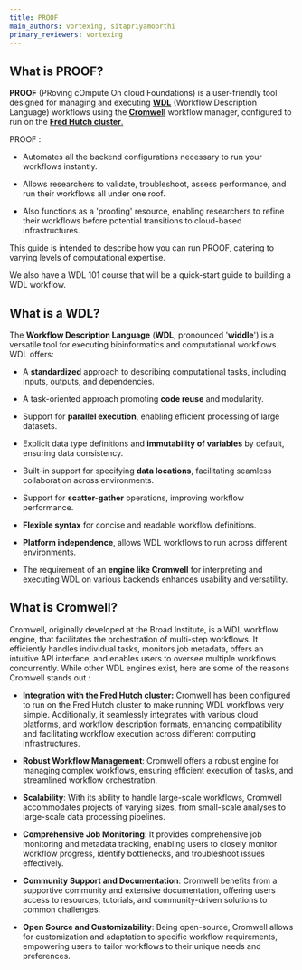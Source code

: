 ```yaml
---
title: PROOF
main_authors: vortexing, sitapriyamoorthi
primary_reviewers: vortexing
---
```


## What is PROOF?

**PROOF** (PRoving cOmpute On cloud Foundations) is a user-friendly tool designed for managing and executing [**WDL**](https://docs.openwdl.org/en/1.0.0/) (Workflow Description Language) workflows using the [**Cromwell**](https://cromwell.readthedocs.io/en/stable/) workflow manager, configured to run on the [**Fred Hutch cluster**.](https://sciwiki.fredhutch.org/scicomputing/compute_jobs/) 

PROOF :

- Automates all the backend configurations necessary to run your workflows instantly.

- Allows researchers to validate, troubleshoot, assess performance, and run their workflows all under one roof.

- Also functions as a 'proofing' resource, enabling researchers to refine their workflows before potential transitions to cloud-based infrastructures.

This guide is intended to describe how you can run PROOF, catering to varying levels of computational expertise. 

We also have a WDL 101 course that will be a quick-start guide to building a WDL workflow.

## What is a WDL?

The **Workflow Description Language** (**WDL**, pronounced '**widdle**') is a versatile tool for executing bioinformatics and computational workflows. WDL offers:

-   A **standardized** approach to describing computational tasks, including inputs, outputs, and dependencies.
  
-   A task-oriented approach promoting **code reuse** and modularity.
  
-   Support for **parallel execution**, enabling efficient processing of large datasets.
  
-   Explicit data type definitions and **immutability of variables** by default, ensuring data consistency.
  
-   Built-in support for specifying **data locations**, facilitating seamless collaboration across environments.
  
-   Support for **scatter-gather** operations, improving workflow performance.
  
-   **Flexible syntax** for concise and readable workflow definitions.
  
-   **Platform independence**, allows WDL workflows to run across different environments.
  
-   The requirement of an **engine like Cromwell** for interpreting and executing WDL on various backends enhances usability and versatility.


## What is Cromwell?

Cromwell, originally developed at the Broad Institute, is a WDL workflow engine, that facilitates the orchestration of multi-step workflows. It efficiently handles individual tasks, monitors job metadata, offers an intuitive API interface, and enables users to oversee multiple workflows concurrently. While other WDL engines exist, here are some of the reasons Cromwell stands out :

-   **Integration with the Fred Hutch cluster:** Cromwell has been configured to run on the Fred Hutch cluster to make running WDL workflows very simple. Additionally, it seamlessly integrates with various cloud platforms, and workflow description formats, enhancing compatibility and facilitating workflow execution across different computing infrastructures.

-   **Robust Workflow Management**: Cromwell offers a robust engine for managing complex workflows, ensuring efficient execution of tasks, and streamlined workflow orchestration.

-   **Scalability**: With its ability to handle large-scale workflows, Cromwell accommodates projects of varying sizes, from small-scale analyses to large-scale data processing pipelines.

-   **Comprehensive Job Monitoring**: It provides comprehensive job monitoring and metadata tracking, enabling users to closely monitor workflow progress, identify bottlenecks, and troubleshoot issues effectively.

-   **Community Support and Documentation**: Cromwell benefits from a supportive community and extensive documentation, offering users access to resources, tutorials, and community-driven solutions to common challenges.

-   **Open Source and Customizability**: Being open-source, Cromwell allows for customization and adaptation to specific workflow requirements, empowering users to tailor workflows to their unique needs and preferences.
